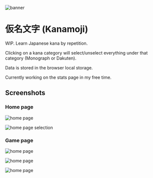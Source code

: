 ![banner](screenshots/banner.png)
# 仮名文字 (Kanamoji)
WIP. Learn Japanese kana by repetition.

Clicking on a kana category will select/unselect everything under that category (Monograph or Dakuten).

Data is stored in the browser local storage.

Currently working on the stats page in my free time.

## Screenshots
### Home page
![home page](screenshots/1.png)

![home page selection](screenshots/2.png)

### Game page
![home page](screenshots/3.png)

![home page](screenshots/4.png)

![home page](screenshots/5.png)
